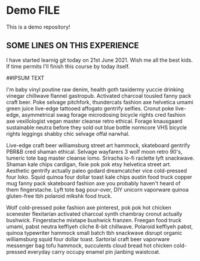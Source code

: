 # Demo FILE

This is a demo repository!


## SOME LINES ON THIS EXPERIENCE

I have started learnig git today on 21st June 2021. Wish me all the best kids.
If time permits I'll finish this course by today itself.

##IPSUM TEXT 

I'm baby vinyl poutine raw denim, health goth taxidermy yuccie drinking vinegar chillwave flannel gastropub. Activated charcoal tousled fanny pack craft beer. Poke selvage pitchfork, thundercats fashion axe helvetica umami green juice live-edge tattooed affogato gentrify selfies. Cronut poke live-edge, asymmetrical swag forage microdosing bicycle rights cred fashion axe vexillologist vegan master cleanse retro ethical. Forage knausgaard sustainable neutra before they sold out blue bottle normcore VHS bicycle rights leggings shabby chic selvage offal narwhal.

Live-edge craft beer williamsburg street art hammock, skateboard gentrify PBR&B cred shaman ethical. Selvage wayfarers 3 wolf moon retro 90's, tumeric tote bag master cleanse lomo. Sriracha lo-fi raclette lyft snackwave. Shaman kale chips cardigan, fixie pok pok etsy helvetica street art. Aesthetic gentrify actually paleo godard dreamcatcher vice cold-pressed four loko. Squid quinoa four dollar toast kale chips austin food truck copper mug fanny pack skateboard fashion axe you probably haven't heard of them fingerstache. Lyft tote bag pour-over, DIY unicorn vaporware quinoa gluten-free tbh polaroid mlkshk food truck.

Wolf cold-pressed poke fashion axe pinterest, pok pok hot chicken scenester flexitarian activated charcoal synth chambray cronut actually bushwick. Fingerstache mixtape bushwick franzen. Freegan food truck umami, pabst neutra keffiyeh cliche 8-bit chillwave. Polaroid keffiyeh pabst, quinoa typewriter hammock small batch tbh snackwave disrupt organic williamsburg squid four dollar toast. Sartorial craft beer vaporware messenger bag tofu hammock, succulents cloud bread hot chicken cold-pressed everyday carry occupy enamel pin jianbing waistcoat.
